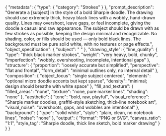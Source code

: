 {
  "metadata": {
    "type": {
      "category": "Strokes"
    }
  },
  "prompt_description": "Generate a [subject] in the style of a bold Sharpie doodle. The drawing should use extremely thick, heavy black lines with a wobbly, hand-drawn quality. Lines may overshoot, leave gaps, or feel incomplete, giving the doodle a casual and raw appearance. The subject should be drawn with as few strokes as possible, keeping the design minimal and recognizable. No shading, color, or fills should be used — only bold black lines. The background must be pure solid white, with no textures or page effects.",
  "object_specification": {
    "subject": " "
  },
  "drawing_style": {
    "line_quality": {
      "type": "thick black marker strokes",
      "weight": "very heavy, bold, chunky",
      "imperfection": "wobbly, overshooting, incomplete, intentional gaps"
    },
    "structure": {
      "proportion": "loosely accurate but simplified",
      "perspective": "flat and frontal",
      "form_detail": "minimal outlines only, no internal detail"
    },
    "composition": {
      "object_focus": "single subject centered",
      "elements": "optional micro doodle accents but kept sparse",
      "density": "minimal; design should breathe with white space"
    },
    "fill_and_texture": {
      "filled_areas": "none",
      "texture": "none, pure marker lines",
      "shading": "none"
    },
    "aesthetic": {
      "tone": "bold, raw, playful",
      "visual_reference": "Sharpie marker doodles, graffiti-style sketching, thick-line notebook art",
      "visual_noise": "overshoots, gaps, and wobbles are intentional"
    },
    "background": {
      "type": "solid white",
      "style": "plain, clean, no notebook lines",
      "noise": "none"
    },
    "output": {
      "format": "PNG or SVG",
      "canvas_ratio": "1:1",
      "style_tag": "Sharpie doodle, thick line sketch, bold marker drawing"
    }
  }
}
